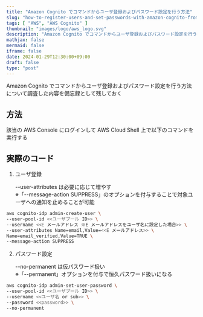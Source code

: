 ```yaml
---
title: "Amazon Cognito でコマンドからユーザ登録およびパスワード設定を行う方法"
slug: "how-to-register-users-and-set-passwords-with-amazon-cognito-from-command"
tags: [ "AWS", "AWS Cognito" ]
thumbnail: "images/logo/aws_logo.svg"
description: "Amazon Cognito でコマンドからユーザ登録およびパスワード設定を行う方法について調査した内容を備忘録として残しておく"
mathjax: false
mermaid: false
iframe: false
date: 2024-01-29T12:30:00+09:00
draft: false
type: "post"
---
```


Amazon Cognito でコマンドからユーザ登録およびパスワード設定を行う方法について調査した内容を備忘録として残しておく

## 方法

該当の AWS Console にログインして AWS Cloud Shell 上で以下のコマンドを実行する

## 実際のコード

1. ユーザ登録

    --user-attributes は必要に応じて増やす  
    ※「--message-action SUPPRESS」のオプションを付与することで対象ユーザへの通知を止めることが可能

```sh
aws cognito-idp admin-create-user \
--user-pool-id <<ユーザプール ID>> \
--username <<E メールアドレス ※E メールアドレスをユーザ名に設定した場合>> \
--user-attributes Name=email,Value=<<E メールアドレス>> \
Name=email_verified,Value=TRUE \
--message-action SUPPRESS
```

2. パスワード設定

    --no-permanent は仮パスワード扱い  
    ※「--permanent」オプションを付与で恒久パスワード扱いになる

```sh
aws cognito-idp admin-set-user-password \
--user-pool-id <<ユーザプール ID>> \
--username <<ユーザ名 or sub>> \
--password <<password>> \
--no-permanent
```
